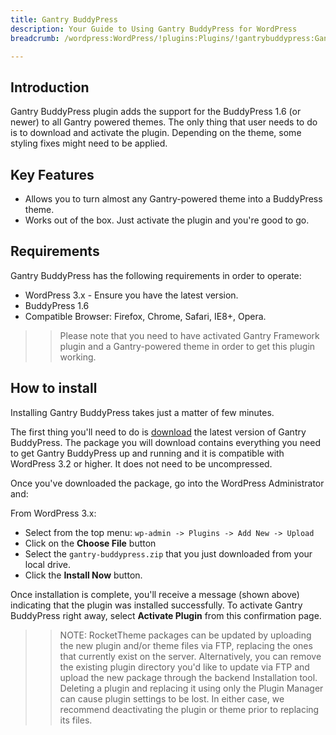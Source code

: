 ```yaml
---
title: Gantry BuddyPress
description: Your Guide to Using Gantry BuddyPress for WordPress
breadcrumb: /wordpress:WordPress/!plugins:Plugins/!gantrybuddypress:GantryBuddyPress

---
```


Introduction
-----

Gantry BuddyPress plugin adds the support for the BuddyPress 1.6 (or newer) to all Gantry powered themes. The only thing that user needs to do is to download and activate the plugin. Depending on the theme, some styling fixes might need to be applied.

Key Features
------------

* Allows you to turn almost any Gantry-powered theme into a BuddyPress theme.
* Works out of the box. Just activate the plugin and you're good to go.

Requirements
------------

Gantry BuddyPress has the following requirements in order to operate:

* WordPress 3.x - Ensure you have the latest version.
* BuddyPress 1.6
* Compatible Browser: Firefox, Chrome, Safari, IE8+, Opera.

>> Please note that you need to have activated Gantry Framework plugin and a Gantry-powered theme in order to get this plugin working.

How to install
--------------

Installing Gantry BuddyPress takes just a matter of few minutes.

The first thing you'll need to do is [download][download] the latest version of Gantry BuddyPress. The package you will download contains everything you need to get Gantry BuddyPress up and running and it is compatible with WordPress 3.2 or higher. It does not need to be uncompressed. 

Once you've downloaded the package, go into the WordPress Administrator and:

From WordPress 3.x:

* Select from the top menu: `wp-admin -> Plugins -> Add New -> Upload`
* Click on the **Choose File** button
* Select the `gantry-buddypress.zip` that you just downloaded from your local drive.
* Click the **Install Now** button.

Once installation is complete, you'll receive a message (shown above) indicating that the plugin was installed successfully. To activate Gantry BuddyPress right away, select **Activate Plugin** from this confirmation page.

>> NOTE: RocketTheme packages can be updated by uploading the new plugin and/or theme files via FTP, replacing the ones that currently exist on the server. Alternatively, you can remove the existing plugin directory you'd like to update via FTP and upload the new package through the backend Installation tool. Deleting a plugin and replacing it using only the Plugin Manager can cause plugin settings to be lost. In either case, we recommend deactivating the plugin or theme prior to replacing its files.

[download]: http://www.rockettheme.com/wordpress-downloads/plugins/free/2623-gantry-buddypress